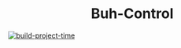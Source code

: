 <h1 align="center">
Buh-Control
</h1>



[![build-project-time](https://github.com/ituniqteam/buh-control/actions/workflows/main.yml/badge.svg)](https://github.com/ituniqteam/buh-control/actions/workflows/main.yml)
